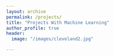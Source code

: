 ```yaml
---
layout: archive
permalink: /projects/
title: "Projects With Machine Learning"
author_profile: true
header:
  image: "/images/cleveland2.jpg"

---
```

